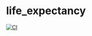 # life_expectancy

[![CI](https://github.com/marl1m/life_expectancy/actions/workflows/ci.yml/badge.svg)](https://github.com/marl1m/life_expectancy/actions/workflows/ci.yml)